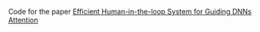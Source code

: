 Code for the paper [Efficient Human-in-the-loop System for Guiding DNNs Attention](https://arxiv.org/abs/2206.05981)
